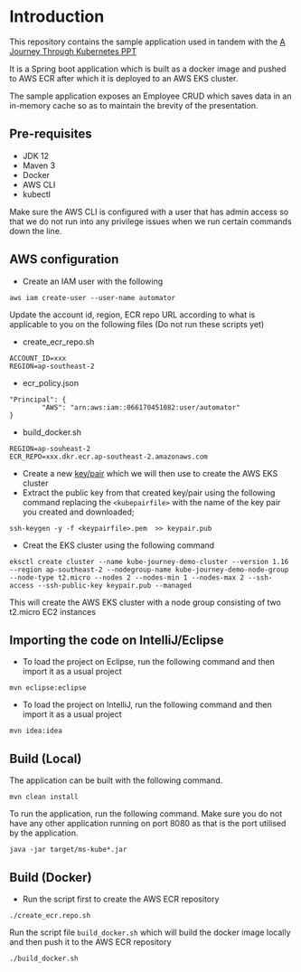 # Introduction

This repository contains the sample application used in tandem with the [A Journey Through Kubernetes PPT](https://docs.google.com/presentation/d/19U_xBSLqnwbQYQUq-zu0pAJQkpjpYpBhhcWM81smJhM/edit?usp=sharing)


It is a Spring boot application which is built as a docker image and pushed to AWS ECR after which it is deployed to an AWS EKS cluster.

The sample application exposes an Employee CRUD which saves data in an in-memory cache so as to maintain the brevity of the presentation.

## Pre-requisites
 - JDK 12
 - Maven 3
 - Docker
 - AWS CLI
 - kubectl
 
Make sure the AWS CLI is configured with a user that has admin access so that we do not run into any privilege issues when we run certain commands down the line.
 
 
## AWS configuration

- Create an IAM user with the following 
```
aws iam create-user --user-name automator
``` 

Update the account id, region, ECR repo URL according to what is applicable to you on the following files (Do not run these scripts yet)
- create_ecr_repo.sh 
```
ACCOUNT_ID=xxx
REGION=ap-southeast-2
```
- ecr_policy.json
```
"Principal": {
        "AWS": "arn:aws:iam::066170451082:user/automator"
}
```

- build_docker.sh
```
REGION=ap-souheast-2
ECR_REPO=xxx.dkr.ecr.ap-southeast-2.amazonaws.com
```

 
- Create a new [key/pair](https://docs.aws.amazon.com/AWSEC2/latest/UserGuide/ec2-key-pairs.html#having-ec2-create-your-key-pair) which we will then use to create the AWS EKS cluster
- Extract the public key from that created key/pair using the following command replacing the `<kubepairfile>` with the name of the key pair you created and downloaded;
```
ssh-keygen -y -f <keypairfile>.pem  >> keypair.pub
```
- Creat the EKS cluster using the following command
```
eksctl create cluster --name kube-journey-demo-cluster --version 1.16 --region ap-southeast-2 --nodegroup-name kube-journey-demo-node-group --node-type t2.micro --nodes 2 --nodes-min 1 --nodes-max 2 --ssh-access --ssh-public-key keypair.pub --managed
```

This will create the AWS EKS cluster with a node group consisting of two t2.micro EC2 instances 
 
 
## Importing the code on IntelliJ/Eclipse

- To load the project on Eclipse, run the following command and then import it as a usual project
```
mvn eclipse:eclipse
```

- To load the project on IntelliJ, run the following command and then import it as a usual project
```
mvn idea:idea
```
 
## Build (Local)

The application can be built with the following command.
```
mvn clean install
```

To run the application, run the following command. Make sure you do not have any other application running on port 8080 as that is the port utilised by the application.
```
java -jar target/ms-kube*.jar
```

## Build (Docker)

- Run the script first to create the AWS ECR repository
```
./create_ecr.repo.sh
```

Run the script file `build_docker.sh` which will build the docker image locally and then push it to the AWS ECR repository

```
./build_docker.sh
```




